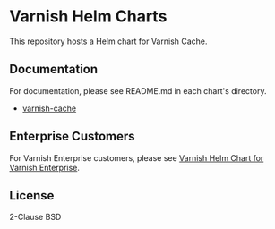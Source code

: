 # Varnish Helm Charts

This repository hosts a Helm chart for Varnish Cache.

## Documentation

For documentation, please see README.md in each chart's directory.

- [varnish-cache](varnish-cache/README.md)

## Enterprise Customers

For Varnish Enterprise customers, please see [Varnish Helm Chart for Varnish Enterprise](https://docs.varnish-software.com/varnish-helm/varnish-enterprise/).

## License

2-Clause BSD
